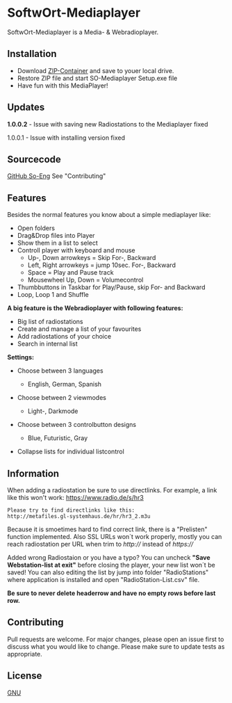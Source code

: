 # SoftwOrt-Mediaplayer

SoftwOrt-Mediaplayer is a Media- & Webradioplayer.

## Installation

- Download [ZIP-Container](https://github.com/SoftwOrt-Engineering/SoftwOrt-Mediaplayer/raw/master/SoftwOrt-Mediaplayer.zip) and save to youer local drive.
- Restore ZIP file and start SO-Mediaplayer Setup.exe file
- Have fun with this MediaPlayer!

## Updates

<b>1.0.0.2</b> - Issue with saving new Radiostations to the Mediaplayer fixed

1.0.0.1 - Issue with installing version fixed

## Sourcecode

[GitHub So-Eng](https://github.com/SO-Eng/SO-MediaPlayer)
See "Contributing"

## Features

Besides the normal features you know about a simple mediaplayer like:

- Open folders
- Drag&Drop files into Player
- Show them in a list to select
- Controll player with keyboard and mouse
	- Up-, Down arrowkeys = Skip For-, Backward
	- Left, Right arrowkeys = jump 10sec. For-, Backward
	- Space = Play and Pause track
	- Mousewheel Up, Down = Volumecontrol
- Thumbbuttons in Taskbar for Play/Pause, skip For- and Backward
- Loop, Loop 1 and Shuffle

<b>A big feature is the Webradioplayer with following features:</b>

- Big list of radiostations
- Create and manage a list of your favourites
- Add radiostations of your choice
- Search in internal list

<b>Settings:</b>

- Choose between 3 languages
	- English, German, Spanish
- Choose between 2 viewmodes
	- Light-, Darkmode
- Choose between 3 controlbutton designs
	- Blue, Futuristic, Gray

- Collapse lists for individual listcontrol

## Information

When adding a radiostation be sure to use directlinks.
	For example, a link like this won't work:
	https://www.radio.de/s/hr3
	
	Please try to find directlinks like this:
	http://metafiles.gl-systemhaus.de/hr/hr3_2.m3u
Because it is smoetimes hard to find correct link, there is a "Prelisten" function implemented.
Also SSL URLs won´t work properly, mostly you can reach radiostation per URL when trim to <i>http://</i> instead of <i>https://</i>

Added wrong Radiostaion or you have a typo? You can uncheck <b>"Save Webstation-list at exit"</b> before closing
the player, your new list won´t be saved!
You can also editing the list by jump into folder "RadioStations" where application is installed and open
"RadioStation-List.csv" file.

<b>Be sure to never delete headerrow and have no empty rows before last row.</b>

## Contributing

Pull requests are welcome. For major changes, please open an issue first to discuss what you would like to change.
Please make sure to update tests as appropriate.

## License

[GNU](https://choosealicense.com/licenses/gpl-3.0/)
